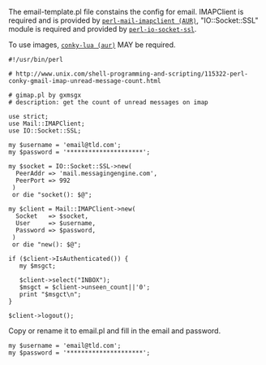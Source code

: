 The email-template.pl file constains the config for email. IMAPClient is required and is provided by [```perl-mail-imapclient (AUR)```](https://aur.archlinux.org/packages/perl-mail-imapclient/), "IO::Socket::SSL" module is required and provided by [```perl-io-socket-ssl```](https://www.archlinux.org/packages/extra/any/perl-io-socket-ssl/).

To use images, [```conky-lua (aur)```](https://aur.archlinux.org/packages/conky-lua/) MAY be required.

```
#!/usr/bin/perl

# http://www.unix.com/shell-programming-and-scripting/115322-perl-conky-gmail-imap-unread-message-count.html

# gimap.pl by gxmsgx
# description: get the count of unread messages on imap

use strict;
use Mail::IMAPClient;
use IO::Socket::SSL;

my $username = 'email@tld.com';
my $password = '*********************';

my $socket = IO::Socket::SSL->new(
  PeerAddr => 'mail.messagingengine.com',
  PeerPort => 992
 )
 or die "socket(): $@";

my $client = Mail::IMAPClient->new(
  Socket   => $socket,
  User     => $username,
  Password => $password,
 )
 or die "new(): $@";

if ($client->IsAuthenticated()) {
   my $msgct;

   $client->select("INBOX");
   $msgct = $client->unseen_count||'0';
   print "$msgct\n";
}

$client->logout();
```

Copy or rename it to email.pl and fill in the email and password.

```
my $username = 'email@tld.com';
my $password = '*********************';
```
